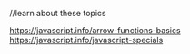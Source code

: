 //learn about these topics

https://javascript.info/arrow-functions-basics <br> https://javascript.info/javascript-specials
